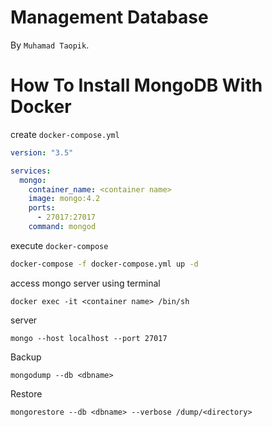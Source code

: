 # Management Database
By `Muhamad Taopik`.

# How To Install MongoDB With Docker

create ``docker-compose.yml``
```yml
version: "3.5"

services:
  mongo:
    container_name: <container name>
    image: mongo:4.2
    ports:
      - 27017:27017
    command: mongod
```

execute ``docker-compose``
```bash
docker-compose -f docker-compose.yml up -d
```

access mongo server using terminal
```
docker exec -it <container name> /bin/sh
```
server
```
mongo --host localhost --port 27017
```

Backup
```
mongodump --db <dbname>
```

Restore
```
mongorestore --db <dbname> --verbose /dump/<directory>
```

